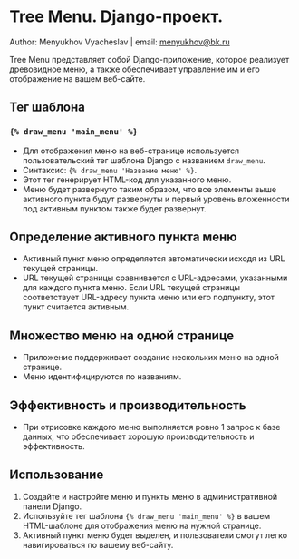 # Tree Menu. Django-проект.

Author: Menyukhov Vyacheslav | email: menyukhov@bk.ru

Tree Menu представляет собой Django-приложение, которое реализует древовидное меню, а также обеспечивает управление им и его отображение на вашем веб-сайте.

## Тег шаблона

### `{% draw_menu 'main_menu' %}`
- Для отображения меню на веб-странице используется пользовательский тег шаблона Django с названием `draw_menu`.
- Синтаксис: `{% draw_menu 'Название меню' %}`.
- Этот тег генерирует HTML-код для указанного меню.
- Меню будет развернуто таким образом, что все элементы выше активного пункта будут развернуты и первый уровень вложенности под активным пунктом также будет развернут.

## Определение активного пункта меню

- Активный пункт меню определяется автоматически исходя из URL текущей страницы.
- URL текущей страницы сравнивается с URL-адресами, указанными для каждого пункта меню. Если URL текущей страницы соответствует URL-адресу пункта меню или его подпункту, этот пункт считается активным.

## Множество меню на одной странице

- Приложение поддерживает создание нескольких меню на одной странице.
- Меню идентифицируются по названиям.

## Эффективность и производительность

- При отрисовке каждого меню выполняется ровно 1 запрос к базе данных, что обеспечивает хорошую производительность и эффективность.

## Использование

1. Создайте и настройте меню и пункты меню в административной панели Django.
2. Используйте тег шаблона `{% draw_menu 'main_menu' %}` в вашем HTML-шаблоне для отображения меню на нужной странице.
3. Активный пункт меню будет выделен, и пользователи смогут легко навигироваться по вашему веб-сайту.
